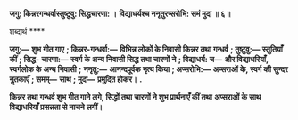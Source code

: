 **जगु: किन्नरगन्धर्वास्तुष्टुवु: सिद्धचारणा: ।** **विद्याधर्यश्च ननृतुरप्सरोभि: समं मुदा ॥ ६॥** 

शब्दार्थ **** 

**जगु:—** **शुभ गीत गाए** **; किन्नर-गन्धर्वा:—** **विभिन्न लोकों के निवासी किन्नर तथा गन्धर्व** **; तुष्टुवु:—** **स्तुतियाँ कीं** **; सिद्ध-** **चारणा:—** **स्वर्ग के अन्य निवासी सिद्ध तथा चारणों ने** **; विद्याधर्य: च—** **और विद्याधरियाँ, स्वर्गलोक के अन्य निवासी** **;** **ननृतु:—** **आनन्दपूर्वक नृत्य किया** **; अप्सरोभि:—** **अप्सराओं के, स्वर्ग की सुन्दर नॢतकाएँ** **; समम्—** **साथ** **; मुदा—** **प्रमुदित होकर।** **.** 

**किन्नर तथा गन्धर्व शुभ गीत गाने लगे, सिद्धों तथा चारणों ने शुभ प्रार्थनाएँ कीं तथा** **अप्सराओं के साथ विद्याधरियाँ प्रसन्नता से नाचने लगीं।** 